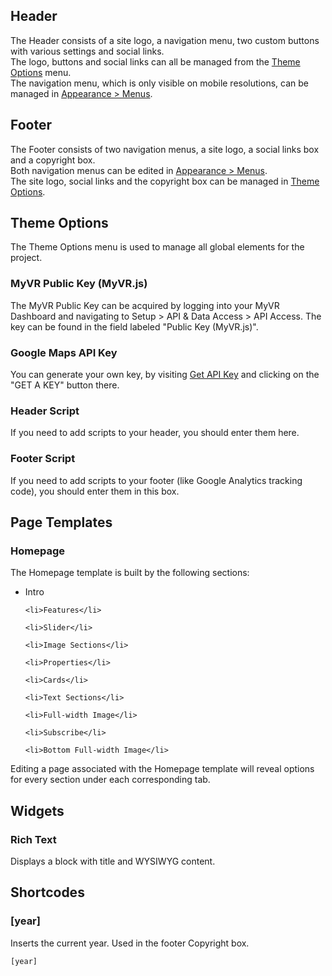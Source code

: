 ## Header

The Header consists of a site logo, a navigation menu, two custom buttons with various settings and social links. <br>
The logo, buttons and social links can all be managed from the [Theme Options](admin.php?page=crbn-theme-options.php) menu. <br>
The navigation menu, which is only visible on mobile resolutions, can be managed in [Appearance > Menus](nav-menus.php).

## Footer

The Footer consists of two navigation menus, a site logo, a social links box and a copyright box. <br>
Both navigation menus can be edited in [Appearance > Menus](nav-menus.php). <br>
The site logo, social links and the copyright box can be managed in [Theme Options](admin.php?page=crbn-theme-options.php).

## Theme Options

The Theme Options menu is used to manage all global elements for the project.

### MyVR Public Key (MyVR.js)

The MyVR Public Key can be acquired by logging into your MyVR Dashboard and navigating to Setup > API & Data Access > API Access. The key can be found in the field labeled "Public Key (MyVR.js)".

### Google Maps API Key

You can generate your own key, by visiting <a href="https://developers.google.com/maps/documentation/javascript/get-api-key" target="_blank">Get API Key</a> and clicking on the "GET A KEY" button there.

### Header Script

If you need to add scripts to your header, you should enter them here.

### Footer Script

If you need to add scripts to your footer (like Google Analytics tracking code), you should enter them in this box.

## Page Templates

### Homepage

The Homepage template is built by the following sections:

<ul>
	<li>Intro</li>

	<li>Features</li>

	<li>Slider</li>

	<li>Image Sections</li>

	<li>Properties</li>

	<li>Cards</li>

	<li>Text Sections</li>

	<li>Full-width Image</li>

	<li>Subscribe</li>

	<li>Bottom Full-width Image</li>
</ul>

Editing a page associated with the Homepage template will reveal options for every section under each corresponding tab.

## Widgets

### Rich Text

Displays a block with title and WYSIWYG content.

## Shortcodes

### [year]

Inserts the current year. Used in the footer Copyright box.

    [year]

